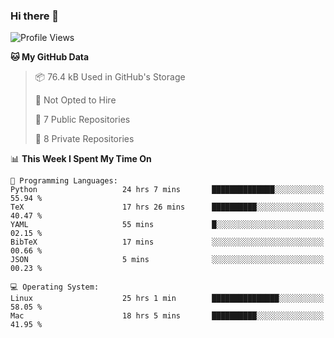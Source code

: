 ### Hi there 👋

<!--
**huayuan4396/huayuan4396** is a ✨ _special_ ✨ repository because its `README.md` (this file) appears on your GitHub profile.

Here are some ideas to get you started:

- 🔭 I’m currently working on ...
- 🌱 I’m currently learning ...
- 👯 I’m looking to collaborate on ...
- 🤔 I’m looking for help with ...
- 💬 Ask me about ...
- 📫 How to reach me: ...
- 😄 Pronouns: ...
- ⚡ Fun fact: ...
-->

<!--START_SECTION:waka-->
![Profile Views](http://img.shields.io/badge/Profile%20Views-20-blue)

**🐱 My GitHub Data** 

> 📦 76.4 kB Used in GitHub's Storage 
 > 
> 🚫 Not Opted to Hire
 > 
> 📜 7 Public Repositories 
 > 
> 🔑 8 Private Repositories 
 > 
📊 **This Week I Spent My Time On** 

```text
💬 Programming Languages: 
Python                   24 hrs 7 mins       ██████████████░░░░░░░░░░░   55.94 % 
TeX                      17 hrs 26 mins      ██████████░░░░░░░░░░░░░░░   40.47 % 
YAML                     55 mins             █░░░░░░░░░░░░░░░░░░░░░░░░   02.15 % 
BibTeX                   17 mins             ░░░░░░░░░░░░░░░░░░░░░░░░░   00.66 % 
JSON                     5 mins              ░░░░░░░░░░░░░░░░░░░░░░░░░   00.23 % 

💻 Operating System: 
Linux                    25 hrs 1 min        ███████████████░░░░░░░░░░   58.05 % 
Mac                      18 hrs 5 mins       ██████████░░░░░░░░░░░░░░░   41.95 % 
```


<!--END_SECTION:waka-->

